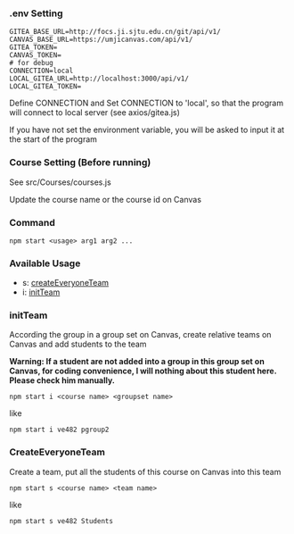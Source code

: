 ### .env Setting

~~~shell
GITEA_BASE_URL=http://focs.ji.sjtu.edu.cn/git/api/v1/
CANVAS_BASE_URL=https://umjicanvas.com/api/v1/
GITEA_TOKEN=
CANVAS_TOKEN=
# for debug
CONNECTION=local
LOCAL_GITEA_URL=http://localhost:3000/api/v1/
LOCAL_GITEA_TOKEN=
~~~

Define CONNECTION and Set CONNECTION to 'local', so that the program will connect to local server (see axios/gitea.js) 

If you have not set the environment variable, you will be asked to input it at the start of the program

### Course Setting (Before running)

See src/Courses/courses.js

Update the course name or the course id on Canvas

### Command

~~~
npm start <usage> arg1 arg2 ... 
~~~



### Available Usage

- s: [createEveryoneTeam](#createEveryoneTeam)
- i: [initTeam](#initTeam)



### initTeam

According the group in a group set on Canvas, create relative teams on Canvas and add students to the team

**Warning: If a student are not added into a group in this group set on Canvas, for coding convenience, I will nothing about this student here. Please check him manually.**

~~~
npm start i <course name> <groupset name>
~~~

like

~~~
npm start i ve482 pgroup2
~~~



### CreateEveryoneTeam

Create a team, put all the students of this course on Canvas into this team

~~~
npm start s <course name> <team name>
~~~

like

~~~
npm start s ve482 Students
~~~





